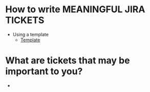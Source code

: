 # How to write MEANINGFUL JIRA TICKETS

* Using a template
  * [Template](./jiratemplate.md)

# What are tickets that may be important to you?

* 

